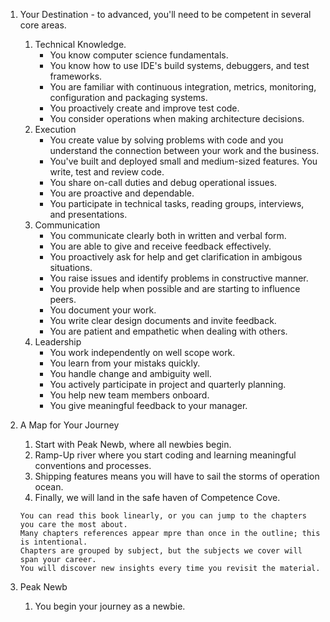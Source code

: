 1. Your Destination  - to advanced, you'll need to be competent in several core areas.
    1. Technical Knowledge.
        - You know computer science fundamentals.
        - You know how to use IDE's build systems, debuggers, and test frameworks.
        - You are familiar with continuous integration, metrics, monitoring, configuration and packaging systems.
        - You proactively create and improve test code.
        - You consider operations when making architecture decisions.
    1. Execution 
        - You create value by solving problems with code and you understand the connection between your work and the business.
        - You've built and deployed small and medium-sized features. You write, test and review code.
        - You share on-call duties and debug operational issues. 
        - You are proactive and dependable.
        - You participate in technical tasks, reading groups, interviews, and presentations.
    1. Communication
        - You communicate clearly both in written and verbal form.
        - You are able to give and receive feedback effectively.
        - You proactively ask for help and get clarification in ambigous situations.
        - You raise issues and identify problems in constructive manner.
        - You provide help when possible and are starting to influence peers.
        - You document your work.
        - You write clear design documents and invite feedback.
        - You are patient and empathetic when dealing with others.
    1. Leadership
        - You work independently on well scope work.
        - You learn from your mistaks quickly.
        - You handle change and ambiguity well.
        - You actively participate in project and quarterly planning. 
        - You help new team members onboard.
        - You give meaningful feedback to your manager.

1. A Map for Your Journey
    1. Start with Peak Newb, where all newbies begin. 
    1. Ramp-Up river where you start coding  and learning meaningful conventions and processes.
    1. Shipping features means you will have to sail the storms of operation ocean.
    1. Finally, we will land in the safe haven of Competence Cove.
    
    ```
    You can read this book linearly, or you can jump to the chapters you care the most about.
    Many chapters references appear mpre than once in the outline; this is intentional.
    Chapters are grouped by subject, but the subjects we cover will span your career.
    You will discover new insights every time you revisit the material.
    ```
1. Peak Newb
    1. You begin your journey as a newbie.

